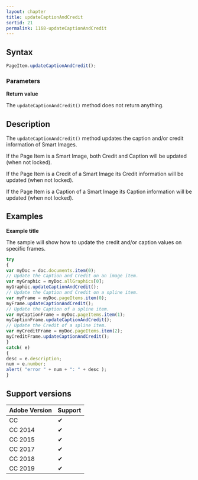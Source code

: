 ```yaml
---
layout: chapter
title: updateCaptionAndCredit
sortid: 21
permalink: 1168-updateCaptionAndCredit
---
```

## Syntax

```javascript
PageItem.updateCaptionAndCredit();
```

### Parameters

**Return value**

The `updateCaptionAndCredit()` method does not return anything.

## Description

The `updateCaptionAndCredit()` method updates the caption and/or credit information of Smart Images.

If the Page Item is a Smart Image, both Credit and Caption will be updated (when not locked).

If the Page Item is a Credit of a Smart Image its Credit information will be updated (when not locked).

If the Page Item is a Caption of a Smart Image its Caption information will be updated (when not locked).

## Examples

**Example title**

The sample will show how to update the credit and/or caption values on specific frames.

```javascript
try
{
var myDoc = doc.documents.item(0);
// Update the Caption and Credit on an image item.
var myGraphic = myDoc.allGraphics[0];
myGraphic.updateCaptionAndCredit();
// Update the Caption and Credit on a spline item.
var myFrame = myDoc.pageItems.item(0);
myFrame.updateCaptionAndCredit();
// Update the Caption of a spline item.
var myCaptionFrame = myDoc.pageItems.item(1);
myCaptionFrame.updateCaptionAndCredit();
// Update the Credit of a spline item.
var myCreditFrame = myDoc.pageItems.item(2);
myCreditFrame.updateCaptionAndCredit();
}
catch( e)
{
desc = e.description;
num = e.number;
alert( "error " + num + ": " + desc );
}
```

## Support versions

| Adobe Version | Support |
|---------------|---------|
| CC            | ✔       |
| CC 2014       | ✔       |
| CC 2015       | ✔       |
| CC 2017       | ✔       |
| CC 2018       | ✔       |
| CC 2019       | ✔       |
